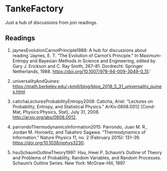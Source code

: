 # TankeFactory

Just a hub of discussions from join readings. 

## Readings

1. jaynesEvolutionCarnotPrinciple1988:
   A hub for discussions about reading 'Jaynes, E. T. “The Evolution of Carnot’s Principle.” In Maximum-Entropy and Bayesian Methods in Science and Engineering, edited by Gary J. Erickson and C. Ray Smith, 267–81. Dordrecht: Springer Netherlands, 1988. https://doi.org/10.1007/978-94-009-3049-0_15.'

2. universalityAndQuines:
   https://math.berkeley.edu/~kmill/blog/blog_2018_5_31_universality_quines.html

3. catichaLecturesProbabilityEntropy2008:
   Caticha, Ariel. “Lectures on Probability, Entropy, and Statistical Physics.” ArXiv:0808.0012 [Cond-Mat, Physics:Physics, Stat], July 31, 2008. http://arxiv.org/abs/0808.0012.

4. parrondoThermodynamicsInformation2015:
   Parrondo, Juan M. R., Jordan M. Horowitz, and Takahiro Sagawa. “Thermodynamics of Information.” Nature Physics 11, no. 2 (February 2015): 131–39. https://doi.org/10.1038/nphys3230.

5. hsuSchaumOutlineTheory1997:
   Hsu, Hwei P. Schaum’s Outline of Theory and Problems of Probability, Random Variables, and Random Processes. Schaum’s Outline Series. New York: McGraw-Hill, 1997.
